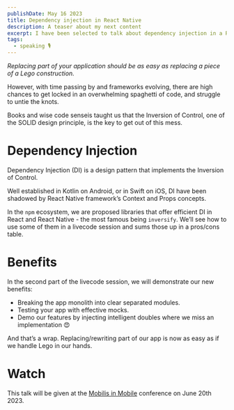 ```yaml
---
publishDate: May 16 2023
title: Dependency injection in React Native
description: A teaser about my next content
excerpt: I have been selected to talk about dependency injection in a React Native context at the Mobilis in Mobile conference, here is the abstract.
tags:
  - speaking 🎙️
---
```


_Replacing part of your application should be as easy as replacing a piece of a Lego construction._

However, with time passing by and frameworks evolving, there are high chances to get locked in an overwhelming spaghetti of code, and struggle to untie the knots.

Books and wise code senseis taught us that the Inversion of Control, one of the SOLID design principle, is the key to get out of this mess.

# Dependency Injection

Dependency Injection (DI) is a design pattern that implements the Inversion of Control.

Well established in Kotlin on Android, or in Swift on iOS, DI have been shadowed by React Native framework’s Context and Props concepts.

In the `npm` ecosystem, we are proposed libraries that offer efficient DI in React and React Native - the most famous being `inversify`. We’ll see how to use some of them in a livecode session and sums those up in a pros/cons table.

# Benefits

In the second part of the livecode session, we will demonstrate our new benefits:

- Breaking the app monolith into clear separated modules.
- Testing your app with effective mocks.
- Demo our features by injecting intelligent doubles where we miss an implementation 😍

And that’s a wrap. Replacing/rewriting part of our app is now as easy as if we handle Lego in our hands.

# Watch

This talk will be given at the [Mobilis in Mobile](https://mobilis-in-mobile.io/#agenda) conference on June 20th 2023.
